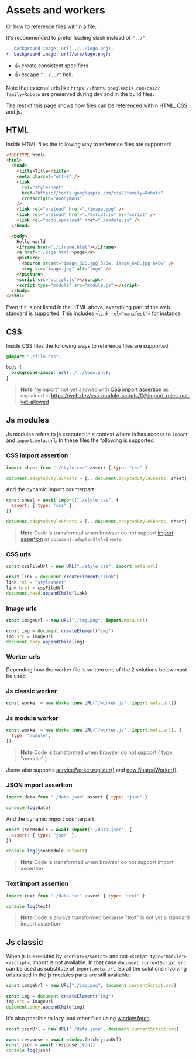# Assets and workers

Or how to reference files within a file.

It's recommended to prefer leading slash instead of `"../"`:

```diff
-  background-image: url(../../logo.png);
+  background-image: url(/src/logo.png);
```

- :+1: create consistent specifiers
- :+1: escape `"../../"` hell.

Note that external urls like `https://fonts.googleapis.com/css2?family=Roboto` are preserved during dev and in the build files.

The rest of this page shows how files can be referenced within HTML, CSS and js.

## HTML

Inside HTML files the following way to reference files are supported:

```html
<!DOCTYPE html>
<html>
  <head>
    <title>Title</title>
    <meta charset="utf-8" />
    <link
      rel="stylesheet"
      href="https://fonts.googleapis.com/css2?family=Roboto"
      crossorigin="anonymous"
    />
    <link rel="preload" href="./image.jpg" />
    <link rel="preload" href="./script.js" as="script" />
    <link rel="modulepreload" href="./module.js" />
  </head>

  <body>
    Hello world
    <iframe href="./iframe.html"></iframe>
    <a href="./page.html">page</a>
    <picture>
      <source srcset="image_320.jpg 320w, image_640.jpg 640w" />
      <img src="image.jpg" alt="logo" />
    </picture>
    <script src="script.js"></script>
    <script type="module" src="module.js"></script>
  </body>
</html>
```

Even if it is not listed in the HTML above, everything part of the web standard is supported. This includes [`<link rel="manifest">`](https://developer.mozilla.org/en-US/docs/Web/Manifest#deploying_a_manifest) for instance.

## CSS

Inside CSS files the following ways to reference files are supported:

```css
@import "./file.css";

body {
  background-image: url(../../logo.png);
}
```

> **Note**
> "@import" not yet allowed with [CSS import assertion](#CSS-import-assertion) as explained in https://web.dev/css-module-scripts/#@import-rules-not-yet-allowed

## Js modules

Js modules refers to js executed in a context where is has access to `import` and `import.meta.url`. In these files the following is supported:

### CSS import assertion

```js
import sheet from "./style.css" assert { type: "css" }

document.adoptedStyleSheets = [...document.adoptedStyleSheets, sheet]
```

And the dynamic import counterpart

```js
const sheet = await import("./style.css", {
  assert: { type: "css" },
})

document.adoptedStyleSheets = [...document.adoptedStyleSheets, sheet]
```

> **Note**
> Code is transformed when browser do not support [import assertion](https://v8.dev/features/import-assertions) or `document.adoptedStyleSheets`.

### CSS urls

```js
const cssFileUrl = new URL("./style.css", import.meta.url)

const link = document.createElement("link")
link.rel = "stylesheet"
link.href = cssFileUrl
document.head.appendChild(link)
```

### Image urls

```js
const imageUrl = new URL("./img.png", import.meta.url)

const img = document.createElement("img")
img.src = imageUrl
document.body.appendChild(img)
```

### Worker urls

Depending how the worker file is written one of the 2 solutions below must be used

### Js classic worker

```js
const worker = new Worker(new URL("/worker.js", import.meta.url))
```

### Js module worker

```js
const worker = new Worker(new URL("/worker.js", import.meta.url), {
  type: "module",
})
```

> **Note**
> Code is transformed when browser do not support { type: "module" }

Jsenv also supports [serviceWorker.register()](https://developer.mozilla.org/en-US/docs/Web/API/ServiceWorkerContainer/register) and [new SharedWorker()](https://developer.mozilla.org/en-US/docs/Web/API/SharedWorker).

### JSON import assertion

```js
import data from "./data.json" assert { type: "json" }

console.log(data)
```

And the dynamic import counterpart

```js
const jsonModule = await import("./data.json", {
  assert: { type: "json" },
})

console.log(jsonModule.default)
```

> **Note**
> Code is transformed when browser do not support import assertion

### Text import assertion

```js
import text from "./data.txt" assert { type: "text" }

console.log(text)
```

> **Note**
> Code is always transformed because "text" is not yet a standard import assertion

## Js classic

When js is executed by `<script></script>` and not `<script type="module"></script>`, import is not available. In that case `document.currentScript.src` can be used as substitute of `import.meta.url`. So all the solutions involving urls raised in the js modules parts are still available.

```js
const imageUrl = new URL("./img.png", document.currentScript.src)

const img = document.createElement("img")
img.src = imageUrl
document.body.appendChild(img)
```

It's also possible to lazy load other files using [window.fetch](https://developer.mozilla.org/en-US/docs/Web/API/Fetch_API)

```js
const jsonUrl = new URL("./data.json", document.currentScript.src)

const response = await window.fetch(jsonUrl)
const json = await response.json()
console.log(json)
```

<!-- Part below commented until the jsenv plugin for http urls is done -->
<!-- There is 2 circumstances where you might want to change the external url

1. You want to remove dependency to external urls in your build files
2. You want to transform code served by the CDN before it gets executed

### Remove CDN urls during build

Pass "preservedUrls" to "build".

```diff
import { build } from "@jsenv/core"

await build({
  rootDirectoryUrl: new URL("./", import.meta.url),
  buildDirectoryRelativeUrl: "dist",
  entryPoints: {
    "./main.html": "main.prod.html",
  },
  format: "esmodule",
+ preservedUrls: {
+   "https://fonts.googleapis.com/": false
+ }
})
```

Each url associated to false using "preservedUrls" will be fetched and turned into a file. The HTML file generated in the build directory will use a relative url instead of the CDN url.

```diff
<link
   rel="stylesheet"
-  href="https://fonts.googleapis.com/css2?family=Roboto"
+  href="assets/roboto_32789f.css"
/>
```

### Transform CDN content

For this use case let's assume you want to execute JavaScript from a CDN but code served by the CDN cannot be executed as it is. For example if you need to support old browsers where import/export is not supported.

```js
import { h, render } from "https://cdn.skypack.dev/preact@10.6.4"
```

```diff
import { startDevServer } from "@jsenv/core"

await startDevServer({
  rootDirectoryUrl: new URL("./", import.meta.url),
  buildDirectoryRelativeUrl: "dist",
  entryPoints: {
    "./main.html": "main.prod.html",
  },
  format: "esmodule",
+ preservedUrls: {
+   "https://cdn.skypack.dev/": false
+ }
})
```

> **Warning**
> Be sure to pass "preservedUrls" to startDevServer, executeTestPlan and build

--->
